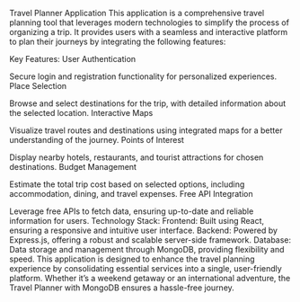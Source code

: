 Travel Planner Application
This application is a comprehensive travel planning tool that leverages modern technologies to simplify the process of organizing a trip. It provides users with a seamless and interactive platform to plan their journeys by integrating the following features:

Key Features:
User Authentication

Secure login and registration functionality for personalized experiences.
Place Selection

Browse and select destinations for the trip, with detailed information about the selected location.
Interactive Maps

Visualize travel routes and destinations using integrated maps for a better understanding of the journey.
Points of Interest

Display nearby hotels, restaurants, and tourist attractions for chosen destinations.
Budget Management

Estimate the total trip cost based on selected options, including accommodation, dining, and travel expenses.
Free API Integration

Leverage free APIs to fetch data, ensuring up-to-date and reliable information for users.
Technology Stack:
Frontend: Built using React, ensuring a responsive and intuitive user interface.
Backend: Powered by Express.js, offering a robust and scalable server-side framework.
Database: Data storage and management through MongoDB, providing flexibility and speed.
This application is designed to enhance the travel planning experience by consolidating essential services into a single, user-friendly platform. Whether it’s a weekend getaway or an international adventure, the Travel Planner with MongoDB ensures a hassle-free journey.

